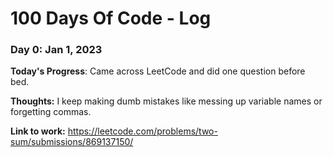 # 100 Days Of Code - Log

### Day 0: Jan 1, 2023

**Today's Progress**: Came across LeetCode and did one question before bed.

**Thoughts:** I keep making dumb mistakes like messing up variable names or forgetting commas.

**Link to work:** https://leetcode.com/problems/two-sum/submissions/869137150/
